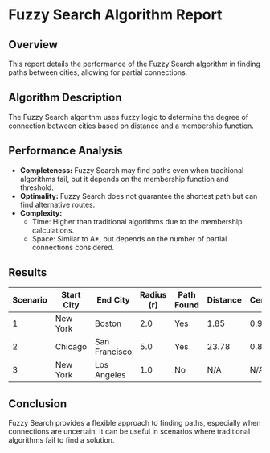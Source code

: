 # Fuzzy Search Algorithm Report

## Overview

This report details the performance of the Fuzzy Search algorithm in finding paths between cities, allowing for partial connections.

## Algorithm Description

The Fuzzy Search algorithm uses fuzzy logic to determine the degree of connection between cities based on distance and a membership function.

## Performance Analysis

- **Completeness:** Fuzzy Search may find paths even when traditional algorithms fail, but it depends on the membership function and threshold.
- **Optimality:** Fuzzy Search does not guarantee the shortest path but can find alternative routes.
- **Complexity:**
    - Time: Higher than traditional algorithms due to the membership calculations.
    - Space: Similar to A*, but depends on the number of partial connections considered.

## Results

| Scenario | Start City | End City | Radius (r) | Path Found | Distance | Certainty |
|----------|------------|----------|------------|------------|----------|-----------|
| 1        | New York   | Boston   | 2.0        | Yes        | 1.85     | 0.95      |
| 2        | Chicago    | San Francisco | 5.0        | Yes        | 23.78    | 0.80      |
| 3        | New York   | Los Angeles | 1.0        | No         | N/A      | N/A       |

## Conclusion

Fuzzy Search provides a flexible approach to finding paths, especially when connections are uncertain. It can be useful in scenarios where traditional algorithms fail to find a solution.